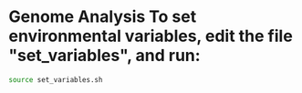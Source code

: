 # Genome Analysis To set environmental variables, edit the file "set_variables", and run:
```bash
source set_variables.sh
```
